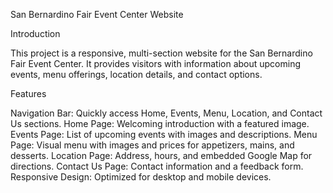 San Bernardino Fair Event Center Website

Introduction

This project is a responsive, multi-section website for the San Bernardino Fair Event Center. 
It provides visitors with information about upcoming events, menu offerings, location details, and contact options. 

Features

Navigation Bar: Quickly access Home, Events, Menu, Location, and Contact Us sections.
Home Page: Welcoming introduction with a featured image.
Events Page: List of upcoming events with images and descriptions.
Menu Page: Visual menu with images and prices for appetizers, mains, and desserts.
Location Page: Address, hours, and embedded Google Map for directions.
Contact Us Page: Contact information and a feedback form.
Responsive Design: Optimized for desktop and mobile devices.




